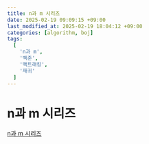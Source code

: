 ```yaml
---
title: n과 m 시리즈
date: 2025-02-19 09:09:15 +09:00
last_modified_at: 2025-02-19 18:04:12 +09:00
categories: [algorithm, boj]
tags:
  [
    'n과 m',
    '백준',
    '백트래킹',
    '재귀'
  ]
---
```

# **n과 m 시리즈**

[n과 m 시리즈](https://www.acmicpc.net/workbook/view/2052)



```c++

```
